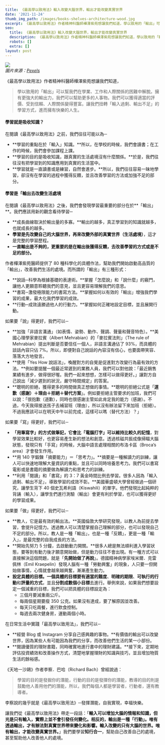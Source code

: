 ```yaml
---
title: 《最高學以致用法》輸入改變大腦世界，輸出才能改變真實世界
date: '2021-11-24'
thumb_img_path: /images/books-shelves-architecture-wood.jpg
excerpt: 《最高學以致用法》作者精神科醫師樺澤紫苑想讓我們知道，學以致用的「輸出」可以幫我們在學業、工作和人際關係的困難中解脫。擁有更強的輸出力，我們可以幫助更多的人事物，讓我們獲得適當的評價、受到信賴、人際關係變得豐富。讓我們扭轉「輸入過剩、輸出不足」的學習方式，進而擁有快樂的人生。
seo:
  title: 《最高學以致用法》輸入改變大腦世界，輸出才能改變真實世界
  description: 《最高學以致用法》作者精神科醫師樺澤紫苑想讓我們知道，學以致用的「輸出」可以幫我們在學業、工作和人際關係的困難中解脫。擁有更強的輸出力，我們可以幫助更多的人事物，讓我們獲得適當的評價、受到信賴、人際關係變得豐富。讓我們扭轉「輸入過剩、輸出不足」的學習方式，進而擁有快樂的人生。
  robots: []
  extra: []
layout: post
---
```

![](/images/books-shelves-architecture-wood.jpg)\
*圖片來源：*[*Pexels*](https://www.pexels.com/photo/ancient-antique-architectural-design-architecture-442420)

《最高學以致用法》作者精神科醫師樺澤紫苑想讓我們知道，

> 學以致用的「輸出」可以幫我們在學業、工作和人際關係的困難中解脫。擁有更強大的輸出力，我們可以幫助更多的人事物。我們可以獲得適當的評價、受到信賴、人際關係變得豐富。讓我們扭轉「輸入過剩、輸出不足」的學習方式，進而擁有快樂的人生。

#### 學習就是吸收知識？
在閱讀《最高學以致用法》之前，我們往往可能以為─

* **學習的重點在於「輸入」知識。**所以，在學校的時候，我們會讀書；在工作的時候，我們會參加課程上課。
* **學習的目的是吸收知識，跟真實的生活處境沒有什麼關係。**於是，我們往往沒有把學習到的知識應用到真實的生活當中。
* **學習就是一直讀書或是練習，自然會進步。**所以，我們往往容易一昧地學習，卻沒有在學習的過程中獲得反饋，並且改善學習的方法或加強不足的部分。

#### 學習是「輸出去改變生活處境
在閱讀《最高學以致用法》之後，我們會發現學習最重要的部分在於**「輸出」**。我們應該用新的觀念看待學習─

* **成長曲線取決於輸出量的多寡。**輸出的越多，真正學習到的知識就越多，也就成長的越多。
* **學習是先改變自己的大腦世界，再來改變外部的真實世界（生活處境）**，這才是完整的學習歷程。
* **一直輸出是不夠的，更重要的是在輸出後獲得反饋，去改善學習的方式或是不足的部分。**

作者樺澤紫苑醫師提供了 80 種科學化的具體作法，幫助我們開始啟動高品質的「輸出」，改善我們生活的處境。而所謂的「輸出」有三種形式：

* **說話─科學為根據基礎的表達術。**掌握「怎麼說」和「說什麼」的竅門，讓他人更願意聆聽我們的意見，並且更容易理解我們的意思。
* **書寫─激發極限能力的書寫方法。**掌握如何以有效的「輸出」增強我們學習的成果，最大化我們學習的成效。
* **行動─成效遠勝過他人的行動力。**掌握如何正確地設定目標，並且展開行動。

如果要「說」得更好，我們可以─

* **加強「非語言溝通」（如表情、姿勢、動作、聲調、聲量和聲音特色）。**美國心理學家麥拉賓（Albert Mehrabian）的「麥拉賓法則」（The rule of Mehrabian）提出判斷是否要信任一個人，非語言溝通佔了 93%，而具體的談話內容只佔 7%。所以，即便對自己說話的內容沒有信心，也要面帶笑容、落落大方地發言。
* **使用「Yes How 說話法」，喚醒對方的自覺是促進對方改變行為最有效的方法。**例如要提醒一個最近常遲到的業務人員，我們可以對他說：「最近銷售業績有進步，做得很好喔。我們一起來想想，怎樣可以做得更好。」讓對方自己說出「減少遲到的狀況，嚴守時間規定」的答案。
* **聰明的拒絕，獲得更多的時間做真正想做的事情。**聰明的拒絕公式是「**道歉（感謝）＋理由＋拒絕＋替代方案**」。例如要拒絕主管要求的加班，我們可以說：「很抱歉（道歉），同時也很感謝主管如此肯定我的能力（感謝）。不過，今天我得接送孩子去補習班（理由），所以沒有辦法留下來加班（拒絕）。不過我應該可以在明天中午以前完成，這樣可以嗎（替代方法）？」

如果要「寫」得更好，我們可以─

* **「用筆寫字」的方式做筆記，它會比「電腦打字」可以維持比較久的記憶**，對學習效果比較好，也更容易產生新的想法和創意。透過核磁共振成像掃瞄大腦狀態，發現只有「手寫」的時候，大腦中語言處理相關的布洛卡區（Broca’s area）才會發生作用。
* **用 140 字鍛鍊「摘要能力」＝「思考力」。**摘要是一種解讀力的訓練，讓人可以快速地理解大量資訊的重點，並且可以同時培養思考力。我們可以書寫電影或是書籍的摘要做為解讀力和思考力的訓練。
* **利用「閱讀」和「書寫」的 3：7 黃金時間比例去學習。很多人因為「輸入過剩、輸出不足」，導致學習的成效不彰。**美國華盛頓大學曾經做過一個研究，讓學生背下 40 個史瓦希利語（Kiswahili）的單字。他們發現比起純粹的背誦（輸入），讓學生們進行測驗（輸出）會更有利於學習，也可以獲得更好的學習成果。

如果要「做」得更好，我們可以─

* **教人，它是最有效的輸出法。**英國倫敦大學研究發現，以教人為前提去學習，會提升記憶力。透過教人可以清楚掌握自己理解的部分，也可以發現自己不足的部分。所以，教人是一種「輸出」，也是一種「反饋」，更是一種「輸入」，是最完整的自我成長的方法。
* **開始先努力 5 分鐘，去啟動動力開關。**很多人總是無法順利進入學習狀態，要等到有動力後才願意開始做，但是動力往往不會出現。有一種方式可以直接解決這個問題，就是「**先開始做了再說**」。德國精神病學家埃米爾．克雷佩林（Emil Kraepelin）發現人腦有一種「勞動興奮」的現象，人只要一但開始做事情，心情就會越來越興奮，漸漸產生動力。
* **設定具體的目標。**一個具體的目標要有**適當的難度**、**明確的期限**、**可執行的行動**和**評量的方式**，並且**分割成數個小目標**去進行。舉例來說，如果我們想要設定一個減重的目標，我們可以把具體的目標設定為：
    * 三個月要減重兩公斤。
    * 每兩個星期要瘦 350 公克。如果沒有達成，要了解原因並改善。
    * 每天只吃兩餐，進行飲食控制。
    * 每週去兩次健身房，運動兩個小時。

在日常生活中實踐「最高學以致用法」，我們可以─

* **經營 Blog 或 Instagram 分享自己感興趣的事物。**有價值的輸出可以改變世界，因為某些人有可能因為我們的分享，而改善他們生活的某一小部份。
* **閱讀優質的理財書籍，同時確實地進行書中的理財建議。**接下來，定期地評估投資績效和改善操作方式，清楚地掌握理財的知識與技巧，並且增加物質生活的餘裕感。

《天地一沙鷗》作者李察．巴哈（Richard Bach）曾經說過：

> 學習的目的是發掘你的潛能，行動的目的是發揮你的潛能，教導的目的則是鼓勵他人善用他們的潛能，所以，我們每個人都是學習者，行動者，還有教導者。

李察說的幾乎就是《最高學以致用法》─發揮潛能，自我實現，幸福快樂。

讓我們從《最高學以致用法》帶走一段話：「**輸入可以增加大腦的情報和知識，但光是只有輸入，實際上並不會引發任何變化。相反的，輸出是一種「行動」。唯有透過輸出，才有辦法對真實世界帶來變化和影響。輸入改變的只有大腦的世界。唯有輸出，才能改變真實世界。**」我們要學習**知行合一**，幫助自己改善自己的處境，甚至幫助他人改善他人的處境。
